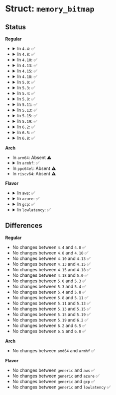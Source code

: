 # Struct: <code>memory_bitmap</code>

## Status
<b>Regular</b>
<ul>
<li>
<details>
<summary>In <code>4.4</code>: ✅</summary>

```c
struct memory_bitmap {
    struct list_head zones;
    struct linked_page *p_list;
    struct bm_position cur;
};
```
</details>
</li>
<li>
<details>
<summary>In <code>4.8</code>: ✅</summary>

```c
struct memory_bitmap {
    struct list_head zones;
    struct linked_page *p_list;
    struct bm_position cur;
};
```
</details>
</li>
<li>
<details>
<summary>In <code>4.10</code>: ✅</summary>

```c
struct memory_bitmap {
    struct list_head zones;
    struct linked_page *p_list;
    struct bm_position cur;
};
```
</details>
</li>
<li>
<details>
<summary>In <code>4.13</code>: ✅</summary>

```c
struct memory_bitmap {
    struct list_head zones;
    struct linked_page *p_list;
    struct bm_position cur;
};
```
</details>
</li>
<li>
<details>
<summary>In <code>4.15</code>: ✅</summary>

```c
struct memory_bitmap {
    struct list_head zones;
    struct linked_page *p_list;
    struct bm_position cur;
};
```
</details>
</li>
<li>
<details>
<summary>In <code>4.18</code>: ✅</summary>

```c
struct memory_bitmap {
    struct list_head zones;
    struct linked_page *p_list;
    struct bm_position cur;
};
```
</details>
</li>
<li>
<details>
<summary>In <code>5.0</code>: ✅</summary>

```c
struct memory_bitmap {
    struct list_head zones;
    struct linked_page *p_list;
    struct bm_position cur;
};
```
</details>
</li>
<li>
<details>
<summary>In <code>5.3</code>: ✅</summary>

```c
struct memory_bitmap {
    struct list_head zones;
    struct linked_page *p_list;
    struct bm_position cur;
};
```
</details>
</li>
<li>
<details>
<summary>In <code>5.4</code>: ✅</summary>

```c
struct memory_bitmap {
    struct list_head zones;
    struct linked_page *p_list;
    struct bm_position cur;
};
```
</details>
</li>
<li>
<details>
<summary>In <code>5.8</code>: ✅</summary>

```c
struct memory_bitmap {
    struct list_head zones;
    struct linked_page *p_list;
    struct bm_position cur;
};
```
</details>
</li>
<li>
<details>
<summary>In <code>5.11</code>: ✅</summary>

```c
struct memory_bitmap {
    struct list_head zones;
    struct linked_page *p_list;
    struct bm_position cur;
};
```
</details>
</li>
<li>
<details>
<summary>In <code>5.13</code>: ✅</summary>

```c
struct memory_bitmap {
    struct list_head zones;
    struct linked_page *p_list;
    struct bm_position cur;
};
```
</details>
</li>
<li>
<details>
<summary>In <code>5.15</code>: ✅</summary>

```c
struct memory_bitmap {
    struct list_head zones;
    struct linked_page *p_list;
    struct bm_position cur;
};
```
</details>
</li>
<li>
<details>
<summary>In <code>5.19</code>: ✅</summary>

```c
struct memory_bitmap {
    struct list_head zones;
    struct linked_page *p_list;
    struct bm_position cur;
};
```
</details>
</li>
<li>
<details>
<summary>In <code>6.2</code>: ✅</summary>

```c
struct memory_bitmap {
    struct list_head zones;
    struct linked_page *p_list;
    struct bm_position cur;
};
```
</details>
</li>
<li>
<details>
<summary>In <code>6.5</code>: ✅</summary>

```c
struct memory_bitmap {
    struct list_head zones;
    struct linked_page *p_list;
    struct bm_position cur;
};
```
</details>
</li>
<li>
<details>
<summary>In <code>6.8</code>: ✅</summary>

```c
struct memory_bitmap {
    struct list_head zones;
    struct linked_page *p_list;
    struct bm_position cur;
};
```
</details>
</li>
</ul>
<b>Arch</b>
<ul>
<li>
In <code>arm64</code>: Absent ⚠️
</li>
<li>
<details>
<summary>In <code>armhf</code>: ✅</summary>

```c
struct memory_bitmap {
    struct list_head zones;
    struct linked_page *p_list;
    struct bm_position cur;
};
```
</details>
</li>
<li>
In <code>ppc64el</code>: Absent ⚠️
</li>
<li>
In <code>riscv64</code>: Absent ⚠️
</li>
</ul>
<b>Flavor</b>
<ul>
<li>
<details>
<summary>In <code>aws</code>: ✅</summary>

```c
struct memory_bitmap {
    struct list_head zones;
    struct linked_page *p_list;
    struct bm_position cur;
};
```
</details>
</li>
<li>
<details>
<summary>In <code>azure</code>: ✅</summary>

```c
struct memory_bitmap {
    struct list_head zones;
    struct linked_page *p_list;
    struct bm_position cur;
};
```
</details>
</li>
<li>
<details>
<summary>In <code>gcp</code>: ✅</summary>

```c
struct memory_bitmap {
    struct list_head zones;
    struct linked_page *p_list;
    struct bm_position cur;
};
```
</details>
</li>
<li>
<details>
<summary>In <code>lowlatency</code>: ✅</summary>

```c
struct memory_bitmap {
    struct list_head zones;
    struct linked_page *p_list;
    struct bm_position cur;
};
```
</details>
</li>
</ul>

## Differences
<b>Regular</b>
<ul>
<li>
No changes between <code>4.4</code> and <code>4.8</code> ✅
</li>
<li>
No changes between <code>4.8</code> and <code>4.10</code> ✅
</li>
<li>
No changes between <code>4.10</code> and <code>4.13</code> ✅
</li>
<li>
No changes between <code>4.13</code> and <code>4.15</code> ✅
</li>
<li>
No changes between <code>4.15</code> and <code>4.18</code> ✅
</li>
<li>
No changes between <code>4.18</code> and <code>5.0</code> ✅
</li>
<li>
No changes between <code>5.0</code> and <code>5.3</code> ✅
</li>
<li>
No changes between <code>5.3</code> and <code>5.4</code> ✅
</li>
<li>
No changes between <code>5.4</code> and <code>5.8</code> ✅
</li>
<li>
No changes between <code>5.8</code> and <code>5.11</code> ✅
</li>
<li>
No changes between <code>5.11</code> and <code>5.13</code> ✅
</li>
<li>
No changes between <code>5.13</code> and <code>5.15</code> ✅
</li>
<li>
No changes between <code>5.15</code> and <code>5.19</code> ✅
</li>
<li>
No changes between <code>5.19</code> and <code>6.2</code> ✅
</li>
<li>
No changes between <code>6.2</code> and <code>6.5</code> ✅
</li>
<li>
No changes between <code>6.5</code> and <code>6.8</code> ✅
</li>
</ul>
<b>Arch</b>
<ul>
<li>
No changes between <code>amd64</code> and <code>armhf</code> ✅
</li>
</ul>
<b>Flavor</b>
<ul>
<li>
No changes between <code>generic</code> and <code>aws</code> ✅
</li>
<li>
No changes between <code>generic</code> and <code>azure</code> ✅
</li>
<li>
No changes between <code>generic</code> and <code>gcp</code> ✅
</li>
<li>
No changes between <code>generic</code> and <code>lowlatency</code> ✅
</li>
</ul>
